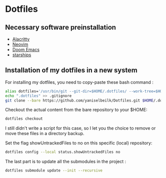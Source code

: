 # Dotfiles

## Necessary software preinstallation

- [Alacritty](https://alacritty.org/)
- [Neovim](https://neovim.io/)
- [Doom Emacs](https://github.com/doomemacs/doomemacs)
- [starships](https://starship.rs/)

## Installation of my dotfiles in a new system

For installing my dotfiles, you need to copy-paste these bash command :

```sh
alias dotfiles='/usr/bin/git --git-dir=$HOME/.dotfiles/ --work-tree=$HOME'
echo ".dotfiles" >> .gitignore
git clone --bare https://github.com/yaniselbeilk/Dotfiles.git $HOME/.dotfiles
```

Checkout the actual content from the bare repository to your $HOME:
```sh
dotfiles checkout
```
I still didn't write a script for this case, so I let you the choice to remove or move these files in a directory backup.

Set the flag showUntrackedFiles to no on this specific (local) repository:
```sh
dotfiles config --local status.showUntrackedFiles no
```
The last part is to update all the submodules in the project :
```sh
dotfiles submodule update --init --recursive
```
